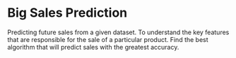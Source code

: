 # Big Sales Prediction
Predicting future sales from a given dataset. 
To understand the key features that are responsible for the sale of a particular product.
Find the best algorithm that will predict sales with the greatest accuracy.
